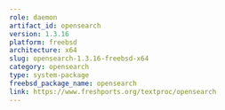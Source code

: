```yaml
---
role: daemon
artifact_id: opensearch
version: 1.3.16
platform: freebsd
architecture: x64
slug: opensearch-1.3.16-freebsd-x64
category: opensearch
type: system-package
freebsd_package_name: opensearch
link: https://www.freshports.org/textproc/opensearch
---
```


